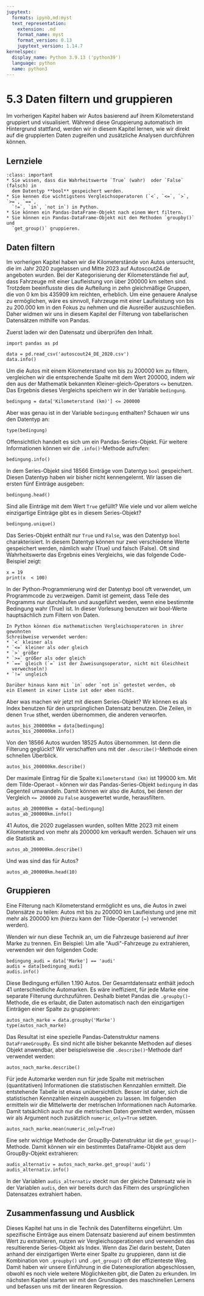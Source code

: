 ```yaml
---
jupytext:
  formats: ipynb,md:myst
  text_representation:
    extension: .md
    format_name: myst
    format_version: 0.13
    jupytext_version: 1.14.7
kernelspec:
  display_name: Python 3.9.13 ('python39')
  language: python
  name: python3
---
```


# 5.3 Daten filtern und gruppieren

Im vorherigen Kapitel haben wir Autos basierend auf ihrem Kilometerstand
gruppiert und visualisiert. Während diese Gruppierung automatisch im Hintergrund
stattfand, werden wir in diesem Kapitel lernen, wie wir direkt auf die
gruppierten Daten zugreifen und zusätzliche Analysen durchführen können.


## Lernziele

```{admonition} Lernziele
:class: important
* Sie wissen, dass die Wahrheitswerte `True` (wahr)  oder `False` (falsch) in
  dem Datentyp **bool** gespeichert werden.
* Sie kennen die wichtigstens Vergleichsoperatoren (`<`, `<=`, `>`, `>=`, `==`,
  `!=`, `in`, `not in`) in Python.
* Sie können ein Pandas-DataFrame-Objekt nach einem Wert filtern.
* Sie können ein Pandas-DataFrame-Objekt mit den Methoden `groupby()` und
  `get_group()` gruppieren.
```


## Daten filtern

Im vorherigen Kapitel haben wir die Kilometerstände von Autos untersucht, die im
Jahr 2020 zugelassen und Mitte 2023 auf Autoscout24.de angeboten wurden. Bei der
Kategorisierung der Kilometerstände fiel auf, dass Fahrzeuge mit einer
Laufleistung von über 200000 km selten sind. Trotzdem beeinflusste dies die
Aufteilung in zehn gleichmäßige Gruppen, die von 0 km bis 435909 km reichten,
erheblich. Um eine genauere Analyse zu ermöglichen, wäre es sinnvoll, Fahrzeuge
mit einer Laufleistung von bis zu 200.000 km in den Fokus zu nehmen und die
Ausreißer auszuschließen. Daher widmen wir uns in diesem Kapitel der Filterung
von tabellarischen Datensätzen mithilfe von Pandas.

Zuerst laden wir den Datensatz und überprüfen den Inhalt.

```{code-cell} ipython3
import pandas as pd

data = pd.read_csv('autoscout24_DE_2020.csv')
data.info()
```

Um die Autos mit einem Kilometerstand von bis zu 200000 km zu filtern,
vergleichen wir die entsprechende Spalte mit dem Wert 200000, indem wir den aus
der Mathematik bekannten Kleiner-gleich-Operators `<=` benutzen. Das Ergebnis
dieses Vergleichs speichern wir in der Variable `bedingung`.

```{code-cell} ipython3
bedingung = data['Kilometerstand (km)'] <= 200000
```

Aber was genau ist in der Variable `bedingung` enthalten? Schauen wir uns den
Datentyp an:

```{code-cell} ipython3
type(bedingung)
```

Offensichtlich handelt es sich um ein Pandas-Series-Objekt. Für weitere
Informationen können wir die `.info()`-Methode aufrufen:

```{code-cell} ipython3
bedingung.info()
```

In dem Series-Objekt sind 18566 Einträge vom Datentyp `bool` gespeichert. Diesen
Datentyp haben wir bisher nicht kennengelernt. Wir lassen die ersten fünf
Einträge ausgeben:

```{code-cell} ipython3
bedingung.head()
```

Sind alle Einträge mit dem Wert `True` gefüllt? Wie viele und vor allem welche
einzigartige Einträge gibt es in diesem Series-Objekt?

```{code-cell} ipython3
bedingung.unique()
```

Das Series-Objekt enthält nur `True` und `False`, was den Datentyp `bool`
charakterisiert. In diesem Datentyp können nur zwei verschiedene Werte
gespeichert werden, nämlich wahr (True) und falsch (False). Oft sind
Wahrheitswerte das Ergebnis eines Vergleichs, wie das folgende Code-Beispiel
zeigt:

```{code-cell} ipython3
x = 19
print(x  < 100)
```

In der Python-Programmierung wird der Datentyp bool oft verwendet, um
Programmcode zu verzweigen. Damit ist gemeint, dass Teile des Programms nur
durchlaufen und ausgeführt werden, wenn eine bestimmte Bedingung wahr (True)
ist. In dieser Vorlesung benutzen wir bool-Werte hauptsächlich zum Filtern von
Daten.

```{admonition} Welche Vergleichsoperatoren kennt Python
In Python können die mathematischen Vergleichsoperatoren in ihrer gewohnten
Schreibweise verwendet werden:
* `<` kleiner als
* `<=` kleiner als oder gleich 
* `>` größer
* `>=` größer als oder gleich
* `==` gleich (`=` ist der Zuweisungsoperator, nicht mit Gleichheit
  verwechseln!)
* `!=` ungleich 

Darüber hinaus kann mit `in` oder `not in` getestet werden, ob
ein Element in einer Liste ist oder eben nicht.
```

Aber was machen wir jetzt mit diesem Series-Objekt? Wir können es als Index
benutzen für den ursprünglichen Datensatz benutzen. Die Zeilen, in denen `True`
sthet, werden übernommen, die anderen verworfen.

```{code-cell} ipython3
autos_bis_200000km = data[bedingung]
autos_bis_200000km.info()
```

Von den 18566 Autos wurden 18525 Autos übernommen. Ist denn die Filterung
geglückt? Wir verschaffen uns mit der `.describe()`-Methode einen schnellen
Überblick.

```{code-cell} ipython3
autos_bis_200000km.describe()
```

Der maximale Eintrag für die Spalte `Kilometerstand (km)` ist 199000 km. Mit dem
Tilde-Operaot `~` können wir das Pandas-Series-Objekt `bedingung` in das
Gegenteil umwandeln. Damit können wir also die Autos, bei denen der Vergleich
`<= 200000` zu `False` ausgewertet wurde, herausfiltern.

```{code-cell} ipython3
autos_ab_200000km = data[~bedingung]
autos_ab_200000km.info()
```

41 Autos, die 2020 zugelassen wurden, sollten Mitte 2023 mit einem
Kilometerstand von mehr als 200000 km verkauft werden. Schauen wir uns die
Statistik an.

```{code-cell} ipython3
autos_ab_200000km.describe()
```

Und was sind das für Autos?

```{code-cell} ipython3
autos_ab_200000km.head(10)
```


## Gruppieren

Eine Filterung nach Kilometerstand ermöglicht es uns, die Autos in zwei
Datensätze zu teilen: Autos mit bis zu 200000 km Laufleistung und jene mit mehr
als 200000 km (hierzu kann der Tilde-Operator (~) verwendet werden).

Wenden wir nun diese Technik an, um die Fahrzeuge basierend auf ihrer Marke zu
trennen. Ein Beispiel: Um alle "Audi"-Fahrzeuge zu extrahieren, verwenden wir
den folgenden Code:

```{code-cell} ipython3
bedingung_audi = data['Marke'] == 'audi'
audis = data[bedingung_audi]
audis.info()
```

Diese Bedingung erfüllen 1.190 Autos. Der Gesamtdatensatz enthält jedoch 41
unterschiedliche Automarken. Es wäre ineffizient, für jede Marke eine separate
Filterung durchzuführen. Deshalb bietet Pandas die `.groupby()`-Methode, die es
erlaubt, die Daten automatisch nach den einzigartigen Einträgen einer Spalte zu
gruppieren:

```{code-cell} ipython3
autos_nach_marke = data.groupby('Marke')
type(autos_nach_marke)
```

Das Resultat ist eine spezielle Pandas-Datenstruktur namens `DataFrameGroupBy`.
Es sind nicht alle bisher bekannte Methoden auf dieses Objekt anwendbar, aber
beispielsweise die `.describe()`-Methode darf verwendet werden:

```{code-cell} ipython3
autos_nach_marke.describe()
```

Für jede Automarke werden nun für jede Spalte mit metrischen (quantitativen)
Informationen die statistischen Kennzahlen ermittelt. Die entstehende Tabelle
ist etwas unübersichtlich. Besser ist daher, sich die statistischen Kennzahlen
einzeln ausgeben zu lassen. Im folgenden ermitteln wir die Mittelwerte der
metrischen Informationen nach Automarke. Damit tatsächlich auch nur die
metrischen Daten gemittelt werden, müssen wir als Argument noch zusätzlich
`numeric_only=True` setzen.

```{code-cell} ipython3
autos_nach_marke.mean(numeric_only=True)
```

Eine sehr wichtige Methode der GroupBy-Datenstruktur ist die
`get_group()`-Methode. Damit können wir ein bestimmtes DataFrame-Objekt aus dem
GroupBy-Objekt extrahieren:

```{code-cell} ipython3
audis_alternativ = autos_nach_marke.get_group('audi')
audis_alternativ.info()
```

In der Variablen `audis_alternativ` steckt nun der gleiche Datensatz wie in der
Variablen `audis`, den wir bereits durch das Filtern des ursprünglichen
Datensatzes extrahiert haben. 


## Zusammenfassung und Ausblick

Dieses Kapitel hat uns in die Technik des Datenfilterns eingeführt. Um
spezifische Einträge aus einem Datensatz basierend auf einem bestimmten Wert zu
extrahieren, nutzen wir Vergleichsoperationen und verwenden das resultierende
Series-Objekt als Index. Wenn das Ziel darin besteht, Daten anhand der
einzigartigen Werte einer Spalte zu gruppieren, dann ist die Kombination von
`.groupby()` und `.get_group()` oft der effizienteste Weg. Damit haben wir
unsere Einführung in die Datenexploration abgeschlossen, obwohl es noch viele
weitere Möglichkeiten gibt, die Daten zu erkunden. Im nächsten Kapitel starten
wir mit den Grundlagen des maschinellen Lernens und befassen uns mit der
linearen Regression.
